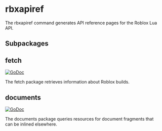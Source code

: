# rbxapiref
The rbxapiref command generates API reference pages for the Roblox Lua API.

## Subpackages

## fetch
[![GoDoc](https://godoc.org/github.com/RobloxAPI/rbxapiref/fetch?status.png)](https://godoc.org/github.com/RobloxAPI/rbxapiref/fetch)

The fetch package retrieves information about Roblox builds.

## documents
[![GoDoc](https://godoc.org/github.com/RobloxAPI/rbxapiref/documents?status.png)](https://godoc.org/github.com/RobloxAPI/rbxapiref/documents)

The documents package queries resources for document fragments that can be
inlined elsewhere.
